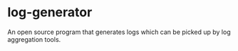 # log-generator
An open source program that generates logs which can be picked up by log aggregation tools.
